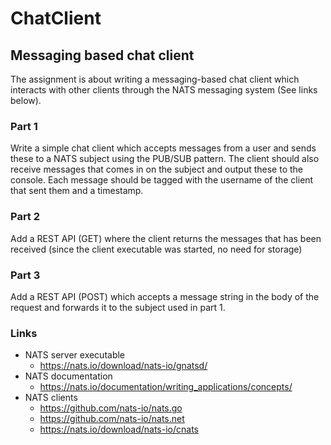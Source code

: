 # ChatClient
## Messaging based chat client 

The assignment is about writing a messaging-based chat client which interacts with other clients through the NATS messaging system (See links below). 

### Part 1 
Write a simple chat client which accepts messages from a user and sends these to a NATS subject using the PUB/SUB pattern. The client should also receive messages that comes in on the subject and 
output these to the console. Each message should be tagged with the username of the client that sent them and a timestamp. 

### Part 2 
Add a REST API (GET) where the client returns the messages that has been received (since the client executable was started, no need for storage) 

### Part 3 
Add a REST API (POST) which accepts a message string in the body of the request and forwards it to the subject used in part 1. 

### Links 
- NATS server executable 
  - https://nats.io/download/nats-io/gnatsd/
- NATS documentation 
  - https://nats.io/documentation/writing_applications/concepts/
- NATS clients 
  - https://github.com/nats-io/nats.go
  - https://github.com/nats-io/nats.net
  - https://nats.io/download/nats-io/cnats
